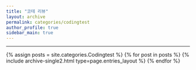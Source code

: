 ```yaml
---
title: "코테 리뷰"
layout: archive
permalink: categories/codingtest
author_profile: true
sidebar_main: true
---
```


<!-- 공백이 포함되어 있는 카테고리 이름의 경우 site.categories['a b c'] 이런식으로! -->

***

{% assign posts = site.categories.Codingtest %}
{% for post in posts %} {% include archive-single2.html type=page.entries_layout %} {% endfor %}